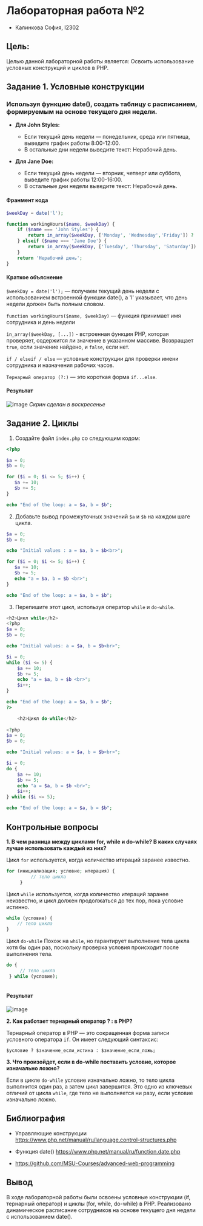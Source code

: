 # Лабораторная работа №2
- Калинкова София, I2302

## Цель:

Целью данной лабораторной работы является: Освоить использование условных конструкций и циклов в PHP.



## Задание 1. Условные конструкции

### Используя функцию date(), создать таблицу с расписанием, формируемым на основе текущего дня недели.

- **Для John Styles:**
  - Если текущий день недели — понедельник, среда или пятница, выведите график работы 8:00-12:00.
  - В остальные дни недели выведите текст: Нерабочий день.

- **Для Jane Doe:**
  - Если текущий день недели — вторник, четверг или суббота, выведите график работы 12:00-16:00.
  - В остальные дни недели выведите текст: Нерабочий день.

#### Франмент кода
```php
$weekDay = date('l');

function workingHours($name, $weekDay) {
    if ($name === 'John Styles') {
        return in_array($weekDay, ['Monday', 'Wednesday','Friday']) ? '8:00-12:00' : 'Нерабочий день';
    } elseif ($name === 'Jane Doe') {
        return in_array($weekDay, ['Tuesday', 'Thursday', 'Saturday']) ? '12:00-16:00' : 'Нерабочий день';
    }
    return 'Нерабочий день';
}
```
#### Краткое объяснение
`$weekDay = date('l');` — получаем текущий день недели с использованием встроенной функции date(), а 'l' указывает, что день недели должен быть полным словом.

`function workingHours($name, $weekDay)` — функция принимает имя сотрудника и день недели

`in_array($weekDay, [...])` - встроенная функция PHP, которая проверяет, содержится ли значение в указанном массиве.
Возвращает `true`, если значение найдено, и `false`, если нет.

`if / elseif / else` — условные конструкции для проверки имени сотрудника и назначения рабочих часов.

`Тернарный оператор (?:)` — это короткая форма `if...else`.

#### Результат
![image](img/table.jpg)
*Скрин сделан в воскресенье*


## Задание 2. Циклы

1. Создайте файл `index.php` со следующим кодом:

```php 
<?php

$a = 0;
$b = 0;

for ($i = 0; $i <= 5; $i++) {
   $a += 10;
   $b += 5;
}

echo "End of the loop: a = $a, b = $b";
```

2. Добавьте вывод промежуточных значений `$a` и `$b` на каждом шаге цикла.

```php
$a = 0;
$b = 0;

echo "Initial values : a = $a, b = $b<br>";

for ($i = 0; $i <= 5; $i++) {
   $a += 10;
   $b += 5;
   echo "a = $a, b = $b <br>";
}

echo "End of the loop: a = $a, b = $b";
```

3. Перепишите этот цикл, используя оператор `while` и `do-while`.
```php
<h2>Цикл while</h2>
<?php
$a = 0;
$b = 0;

echo "Initial values: a = $a, b = $b<br>";

$i = 0;
while ($i <= 5) {
    $a += 10;
    $b += 5;
    echo "a = $a, b = $b <br>";
    $i++;
}

echo "End of the loop: a = $a, b = $b";
?>

    <h2>Цикл do-while</h2>
    
<?php
$a = 0;
$b = 0;

echo "Initial values: a = $a, b = $b<br>";

$i = 0;
do {
    $a += 10;
    $b += 5;
    echo "a = $a, b = $b <br>";
    $i++;
} while ($i <= 5);

echo "End of the loop: a = $a, b = $b";
```

## Контрольные вопросы
**1. В чем разница между циклами for, while и do-while? В каких случаях лучше использовать каждый из них?**

Цикл `for` используется, когда количество итераций заранее известно.

```php
for (инициализация; условие; итерация) {
         // тело цикла
     }
```

Цикл `while` используется, когда количество итераций заранее неизвестно, и цикл должен продолжаться до тех пор, пока условие истинно.

 ```php
while (условие) {
     // тело цикла
 }
 ```
Цикл `do-while` Похож на `while`, но гарантирует выполнение тела цикла хотя бы один раз, поскольку проверка условия происходит после выполнения тела.

```php
do {
     // тело цикла
 } while (условие);
     
```
#### Результат
![image](img/loops.jpg)

**2. Как работает тернарный оператор ? : в PHP?**

Тернарный оператор в PHP — это сокращенная форма записи условного оператора `if`. Он имеет следующий синтаксис:

`$условие ? $значение_если_истина : $значение_если_ложь;`

**3. Что произойдет, если в do-while поставить условие, которое изначально ложно?**  

Если в цикле `do-while` условие изначально ложно, то тело цикла выполнится один раз, а затем цикл завершится. Это одно из ключевых отличий от цикла `while`, где тело не выполняется ни разу, если условие изначально ложно.
## Библиография

- Управляющие конструкции https://www.php.net/manual/ru/language.control-structures.php


- Функция date() https://www.php.net/manual/ru/function.date.php

- https://github.com/MSU-Courses/advanced-web-programming

## Вывод

В ходе лабораторной работы были освоены условные конструкции (if, тернарный оператор) и циклы (for, while, do-while) в PHP.
Реализовано динамическое расписание сотрудников на основе текущего дня недели с использованием date().